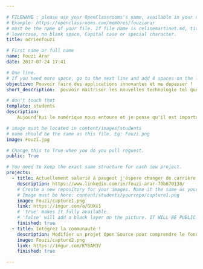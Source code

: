 ```yaml
---

# FILENAME : please use your OpenClassrooms's name, available in your url.
# Example: https://openclassrooms.com/membres/fouziarar
# must be the name of your file. If file name is celinemartinet.md, title is celinemartinet.
# lowercase, no blank space, Capital case or special character.
title: adrienfouzi

# First name or full name
name: Fouzi Arar
date: 2017-07-24 17:41

# One line.
# If you need more space, go to the next line and add 4 spaces on the left, as in 'description'.
objective: Pouvoir faire des applications innovantes et me depasser !
short_description:  pouvoir maitriser les nouvelles technologie tel que l'inteligence artificielle ou la réalité augmenté !!

# don't touch that
template: students
description:
    Aujourd'hui le numérique nous entoure et je pense qu'il est important de le comprendre et d y contribuer. J'ai toujours été passiionné par le numérique et les nouvelle technologies.

# image must be located in content/images/students
# name should be the same as this file. Eg: Fouzi.png
image: Fouzi.jpg

# Change this to True when you do you pull request.
public: True

# You need to keep the exact same structure for each new project.
projects:
  - title: Actuellement salarié à paugeot j'éspere changer de carrière en devenant développeur IOS
    description: https://www.linkedin.com/in/fouzi-arar-70b670138/
    # Create a new repository for your images. Name it the same as your nickname and profile picture.
    # Image must be here: content/students/yourrepo/capture1.png
    image: Fouzi/capture1.png
    link: https://imgur.com/a/GUXx1
    # 'true' makes it fully available.
    # 'false' will add a black layer on the picture. IT WILL BE PUBLIC!
    finished: true
  - title: Intégrez la communauté !
    description: Modifier un projet Open Source pour comprendre le fonctionnement de Git, de Github et des pull requests.
    image: Fouzi/capture2.png
    link: https://imgur.com/KY8AM3V
    finished: true

---
```

